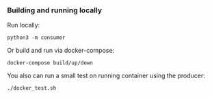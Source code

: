 ### Building and running locally  

Run locally:  

```
python3 -m consumer
```  

Or build and run via docker-compose:  
```
docker-compose build/up/down
```  

You also can run a small test on running container using the producer:  
```
./docker_test.sh
```  